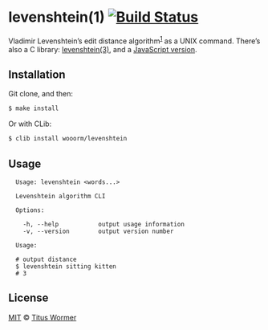# levenshtein(1) [![Build Status](https://img.shields.io/travis/wooorm/levenshtein.svg?style=flat)](https://travis-ci.org/wooorm/levenshtein)

Vladimir Levenshtein’s edit distance algorithm<sup>[1](http://en.wikipedia.org/wiki/Levenshtein_distance)</sup> as a UNIX command. There’s also a C library: [levenshtein(3)](https://github.com/wooorm/levenshtein.c), and a [JavaScript version](https://github.com/wooorm/levenshtein-edit-distance).

## Installation

Git clone, and then:

```bash
$ make install
```

Or with CLib:

```bash
$ clib install wooorm/levenshtein
```

## Usage

```text
  Usage: levenshtein <words...>

  Levenshtein algorithm CLI

  Options:

    -h, --help           output usage information
    -v, --version        output version number

  Usage:

  # output distance
  $ levenshtein sitting kitten
  # 3
```

## License

[MIT](LICENSE) © [Titus Wormer](http://wooorm.com)
